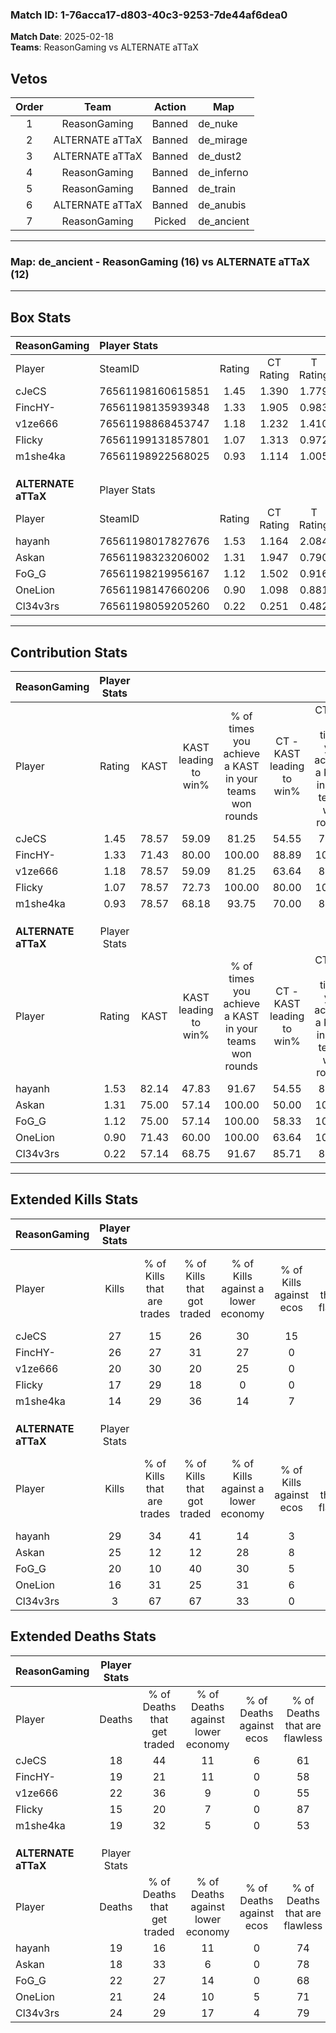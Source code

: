 ### Match ID: 1-76acca17-d803-40c3-9253-7de44af6dea0  
**Match Date**: 2025-02-18  
**Teams**: ReasonGaming vs ALTERNATE aTTaX  

## Vetos  

| Order | Team | Action | Map |
| :---: | :--: | :----: | --- |
| 1 | ReasonGaming | Banned | de_nuke |
| 2 | ALTERNATE aTTaX | Banned | de_mirage |
| 3 | ALTERNATE aTTaX | Banned | de_dust2 |
| 4 | ReasonGaming | Banned | de_inferno |
| 5 | ReasonGaming | Banned | de_train |
| 6 | ALTERNATE aTTaX | Banned | de_anubis |
| 7 | ReasonGaming | Picked | de_ancient |

---  

### **Map**: de_ancient - ReasonGaming (16) vs ALTERNATE aTTaX (12)  
---  

## Box Stats  

| **ReasonGaming**    | Player Stats      |        |           |          |       |      |       |         |        |      |     |
| :- | :- | :-: | :-: | :-: | :-: | :-: | :-: | :-: | :-: | :-: | :-: |
| Player              | SteamID           | Rating | CT Rating | T Rating | KAST  | ADR  | Kills | Assists | Deaths | K/D  | HS% |
| cJeCS               | 76561198160615851 |  1.45  |   1.390   |  1.779   | 78.57 | 96.7 |  27   |    3    |   18   | 1.50 | 55  |
| FincHY-             | 76561198135939348 |  1.33  |   1.905   |  0.983   | 71.43 | 93.8 |  26   |    3    |   19   | 1.37 | 50  |
| v1ze666             | 76561198868453747 |  1.18  |   1.232   |  1.410   | 78.57 | 95.6 |  20   |   10    |   22   | 0.91 | 80  |
| Flicky              | 76561199131857801 |  1.07  |   1.313   |  0.972   | 78.57 | 58.1 |  17   |    3    |   15   | 1.13 | 35  |
| m1she4ka            | 76561198922568025 |  0.93  |   1.114   |  1.005   | 78.57 | 64.5 |  14   |    5    |   19   | 0.74 | 50  |
|                     |                   |        |           |          |       |      |       |         |        |      |     |
|                     |                   |        |           |          |       |      |       |         |        |      |     |
|                     |                   |        |           |          |       |      |       |         |        |      |     |
| **ALTERNATE aTTaX** | Player Stats      |        |           |          |       |      |       |         |        |      |     |
| Player              | SteamID           | Rating | CT Rating | T Rating | KAST  | ADR  | Kills | Assists | Deaths | K/D  | HS% |
| hayanh              | 76561198017827676 |  1.53  |   1.164   |  2.084   | 82.14 | 97.8 |  29   |    5    |   19   | 1.53 | 48  |
| Askan               | 76561198323206002 |  1.31  |   1.947   |  0.790   | 75.00 | 79.5 |  25   |    4    |   18   | 1.39 | 36  |
| FoG_G               | 76561198219956167 |  1.12  |   1.502   |  0.916   | 75.00 | 86.4 |  20   |    9    |   22   | 0.91 | 75  |
| OneLion             | 76561198147660206 |  0.90  |   1.098   |  0.881   | 71.43 | 63.0 |  16   |    5    |   21   | 0.76 | 50  |
| Cl34v3rs            | 76561198059205260 |  0.22  |   0.251   |  0.482   | 57.14 | 26.0 |   3   |    7    |   24   | 0.13 | 33  |
---  

## Contribution Stats  

| **ReasonGaming**    | Player Stats |       |                      |                                                        |                           |                                                             |                          |                                                            |
| :- | :-: | :-: | :-: | :-: | :-: | :-: | :-: | :-: |
| Player              |    Rating    | KAST  | KAST leading to win% | % of times you achieve a KAST in your teams won rounds | CT - KAST leading to win% | CT - % of times you achieve a KAST in your teams won rounds | T - KAST leading to win% | T - % of times you achieve a KAST in your teams won rounds |
| cJeCS               |     1.45     | 78.57 |        59.09         |                         81.25                          |           54.55           |                            75.00                            |          63.64           |                           87.50                            |
| FincHY-             |     1.33     | 71.43 |        80.00         |                         100.00                         |           88.89           |                           100.00                            |          72.73           |                           100.00                           |
| v1ze666             |     1.18     | 78.57 |        59.09         |                         81.25                          |           63.64           |                            87.50                            |          54.55           |                           75.00                            |
| Flicky              |     1.07     | 78.57 |        72.73         |                         100.00                         |           80.00           |                           100.00                            |          66.67           |                           100.00                           |
| m1she4ka            |     0.93     | 78.57 |        68.18         |                         93.75                          |           70.00           |                            87.50                            |          66.67           |                           100.00                           |
|                     |              |       |                      |                                                        |                           |                                                             |                          |                                                            |
|                     |              |       |                      |                                                        |                           |                                                             |                          |                                                            |
|                     |              |       |                      |                                                        |                           |                                                             |                          |                                                            |
| **ALTERNATE aTTaX** | Player Stats |       |                      |                                                        |                           |                                                             |                          |                                                            |
| Player              |    Rating    | KAST  | KAST leading to win% | % of times you achieve a KAST in your teams won rounds | CT - KAST leading to win% | CT - % of times you achieve a KAST in your teams won rounds | T - KAST leading to win% | T - % of times you achieve a KAST in your teams won rounds |
| hayanh              |     1.53     | 82.14 |        47.83         |                         91.67                          |           54.55           |                            85.71                            |          41.67           |                           100.00                           |
| Askan               |     1.31     | 75.00 |        57.14         |                         100.00                         |           50.00           |                           100.00                            |          71.43           |                           100.00                           |
| FoG_G               |     1.12     | 75.00 |        57.14         |                         100.00                         |           58.33           |                           100.00                            |          55.56           |                           100.00                           |
| OneLion             |     0.90     | 71.43 |        60.00         |                         100.00                         |           63.64           |                           100.00                            |          55.56           |                           100.00                           |
| Cl34v3rs            |     0.22     | 57.14 |        68.75         |                         91.67                          |           85.71           |                            85.71                            |          55.56           |                           100.00                           |
---  

## Extended Kills Stats  

| **ReasonGaming**    | Player Stats |                            |                            |                                    |                         |                              |                                 |                                       |                    |           |
| :- | :-: | :-: | :-: | :-: | :-: | :-: | :-: | :-: | :-: | :-: |
| Player              |    Kills     | % of Kills that are trades | % of Kills that got traded | % of Kills against a lower economy | % of Kills against ecos | % of Kills that are flawless | % of Kills that are close duels | % of Kills that are assisted by flash | Pistol Round Kills | AWP Kills |
| cJeCS               |      27      |             15             |             26             |                 30                 |           15            |              70              |                4                |                   4                   |         2          |     0     |
| FincHY-             |      26      |             27             |             31             |                 27                 |            0            |              77              |                4                |                   4                   |         0          |     0     |
| v1ze666             |      20      |             30             |             20             |                 25                 |            0            |              75              |                0                |                  15                   |         2          |     1     |
| Flicky              |      17      |             29             |             18             |                 0                  |            0            |              71              |                6                |                   0                   |         1          |    14     |
| m1she4ka            |      14      |             29             |             36             |                 14                 |            7            |              71              |               14                |                   0                   |         1          |     0     |
|                     |              |                            |                            |                                    |                         |                              |                                 |                                       |                    |           |
|                     |              |                            |                            |                                    |                         |                              |                                 |                                       |                    |           |
|                     |              |                            |                            |                                    |                         |                              |                                 |                                       |                    |           |
| **ALTERNATE aTTaX** | Player Stats |                            |                            |                                    |                         |                              |                                 |                                       |                    |           |
| Player              |    Kills     | % of Kills that are trades | % of Kills that got traded | % of Kills against a lower economy | % of Kills against ecos | % of Kills that are flawless | % of Kills that are close duels | % of Kills that are assisted by flash | Pistol Round Kills | AWP Kills |
| hayanh              |      29      |             34             |             41             |                 14                 |            3            |              55              |               10                |                   3                   |         3          |     0     |
| Askan               |      25      |             12             |             12             |                 28                 |            8            |              64              |                4                |                   0                   |         4          |    10     |
| FoG_G               |      20      |             10             |             40             |                 30                 |            5            |              65              |                5                |                   0                   |         2          |     0     |
| OneLion             |      16      |             31             |             25             |                 31                 |            6            |              63              |                6                |                  13                   |         1          |     0     |
| Cl34v3rs            |      3       |             67             |             67             |                 33                 |            0            |              67              |                0                |                   0                   |         0          |     0     |
## Extended Deaths Stats  

| **ReasonGaming**    | Player Stats |                             |                                   |                          |                               |                            |                           |               |
| :- | :-: | :-: | :-: | :-: | :-: | :-: | :-: | :-: |
| Player              |    Deaths    | % of Deaths that get traded | % of Deaths against lower economy | % of Deaths against ecos | % of Deaths that are flawless | % of Deaths that are close | % of Deaths while blinded | Deaths to AWP |
| cJeCS               |      18      |             44              |                11                 |            6             |              61               |             0              |             6             |       1       |
| FincHY-             |      19      |             21              |                11                 |            0             |              58               |             11             |             5             |       2       |
| v1ze666             |      22      |             36              |                 9                 |            0             |              55               |             14             |             0             |       2       |
| Flicky              |      15      |             20              |                 7                 |            0             |              87               |             0              |             0             |       3       |
| m1she4ka            |      19      |             32              |                 5                 |            0             |              53               |             5              |             5             |       2       |
|                     |              |                             |                                   |                          |                               |                            |                           |               |
|                     |              |                             |                                   |                          |                               |                            |                           |               |
|                     |              |                             |                                   |                          |                               |                            |                           |               |
| **ALTERNATE aTTaX** | Player Stats |                             |                                   |                          |                               |                            |                           |               |
| Player              |    Deaths    | % of Deaths that get traded | % of Deaths against lower economy | % of Deaths against ecos | % of Deaths that are flawless | % of Deaths that are close | % of Deaths while blinded | Deaths to AWP |
| hayanh              |      19      |             16              |                11                 |            0             |              74               |             16             |             5             |       2       |
| Askan               |      18      |             33              |                 6                 |            0             |              78               |             0              |             6             |       1       |
| FoG_G               |      22      |             27              |                14                 |            0             |              68               |             0              |             0             |       6       |
| OneLion             |      21      |             24              |                10                 |            5             |              71               |             10             |             5             |       3       |
| Cl34v3rs            |      24      |             29              |                17                 |            4             |              79               |             0              |             8             |       3       |
